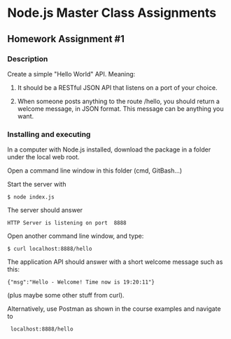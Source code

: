 # Node.js Master Class Assignments #

## Homework Assignment #1 ##

### Description
Create a simple "Hello World" API. Meaning:

1. It should be a RESTful JSON API that listens on a port of your choice. 

2. When someone posts anything to the route /hello, you should return a welcome message, in JSON format. This message can be anything you want. 


### Installing and executing
In a computer with Node.js installed, download the package in a folder under the local web root.

Open a command line window in this folder (cmd, GitBash...)

Start the server with 

    $ node index.js

The server should answer

    HTTP Server is listening on port  8888



Open another command line window, and type:

    $ curl localhost:8888/hello

The application API should answer with a short welcome message such as this:


    {"msg":"Hello - Welcome! Time now is 19:20:11"}


(plus maybe some other stuff from curl).

Alternatively, use Postman as shown in the course examples and navigate to

     localhost:8888/hello

  
